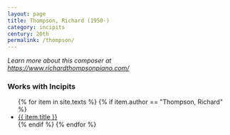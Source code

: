 ```yaml
---
layout: page
title: Thompson, Richard (1950-)
category: incipits
century: 20th
permalink: /thompson/
---
```


*Learn more about this composer at <a href="https://www.richardthompsonpiano.com/" target="_blank">https://www.richardthompsonpiano.com/</a>*
<br/>


### Works with Incipits
<ul class="texts">
    {% for item in site.texts %}
      {% if item.author == "Thompson, Richard" %}
          <li class="text-title">
          <a href="{{ site.baseurl }}{{ item.url }}">
        {{ item.title }}
              </a>
    </li>
      {% endif %}
    {% endfor %}
</ul>
